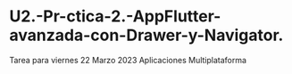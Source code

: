 # U2.-Pr-ctica-2.-AppFlutter-avanzada-con-Drawer-y-Navigator.
Tarea para viernes 22 Marzo 2023 Aplicaciones Multiplataforma
